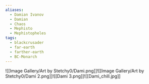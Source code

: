 ```yaml
---
aliases:
  - Damian Ivanov
  - Damian
  - Chaos
  - Mephisto
  - Mephistopheles
tags:
  - blackcrusader
  - far-earth
  - farther-earth
  - BC-Monarch
---
```

![[Image Gallery/Art by Stetchy0/Dami.png]]![[Image Gallery/Art by Stetchy0/Dami 2.png]]![[Dami 3.png]]![[Dami_chill.jpg]]